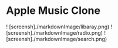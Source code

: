 #  Apple Music Clone

! [screensh]./markdownImage/libaray.png)
! [screensh]./markdownImage/radio.png)
! [screensh]./markdownImage/search.png)

